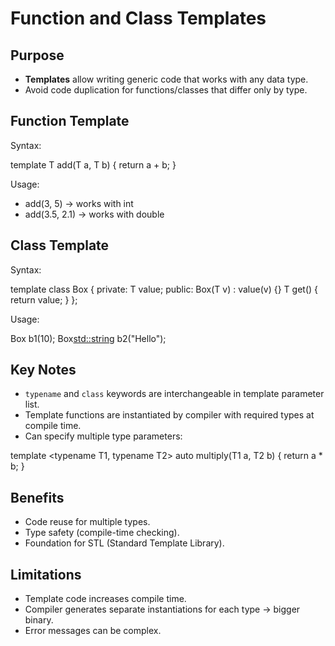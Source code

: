 # Function and Class Templates

## Purpose
- **Templates** allow writing generic code that works with any data type.
- Avoid code duplication for functions/classes that differ only by type.

## Function Template

Syntax:

template <typename T>
T add(T a, T b)
{
    return a + b;
}

Usage:
- add(3, 5) → works with int
- add(3.5, 2.1) → works with double

## Class Template

Syntax:

template <typename T>
class Box
{
private:
    T value;
public:
    Box(T v) : value(v) {}
    T get() { return value; }
};

Usage:

Box<int> b1(10);
Box<std::string> b2("Hello");

## Key Notes
- `typename` and `class` keywords are interchangeable in template parameter list.
- Template functions are instantiated by compiler with required types at compile time.
- Can specify multiple type parameters:

template <typename T1, typename T2>
auto multiply(T1 a, T2 b) { return a * b; }

## Benefits
- Code reuse for multiple types.
- Type safety (compile-time checking).
- Foundation for STL (Standard Template Library).

## Limitations
- Template code increases compile time.
- Compiler generates separate instantiations for each type → bigger binary.
- Error messages can be complex.
